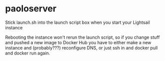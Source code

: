 # paoloserver

Stick launch.sh into the launch script box when you start your Lightsail instance

Rebooting the instance won't rerun the launch script, so if you change stuff and pushed a new image to Docker Hub you have to either make a new instance and (probably???) reconfigure DNS, or just ssh in and docker pull and docker run again.
